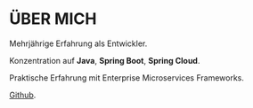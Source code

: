 # ÜBER MICH

Mehrjährige Erfahrung als Entwickler.

Konzentration auf **Java**, **Spring Boot**, **Spring Cloud**.

Praktische Erfahrung mit Enterprise Microservices Frameworks.

[Github](https://github.com/ksewen/).
